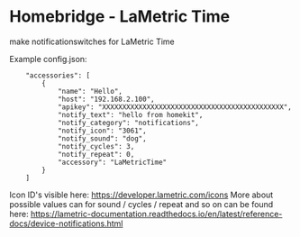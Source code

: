 # Homebridge - LaMetric Time

make notificationswitches for LaMetric Time


Example config.json:
```
    "accessories": [
        {
            "name": "Hello",
            "host": "192.168.2.100",
            "apikey": "XXXXXXXXXXXXXXXXXXXXXXXXXXXXXXXXXXXXXXXXXXXXX",
            "notify_text": "hello from homekit",
            "notify_category": "notifications",
            "notify_icon": "3061",
            "notify_sound": "dog",
            "notify_cycles": 3,
            "notify_repeat": 0,
            "accessory": "LaMetricTime"
        }
    ]
```
Icon ID's visible here: https://developer.lametric.com/icons
More about possible values can for sound / cycles / repeat and so on can be found here: https://lametric-documentation.readthedocs.io/en/latest/reference-docs/device-notifications.html
